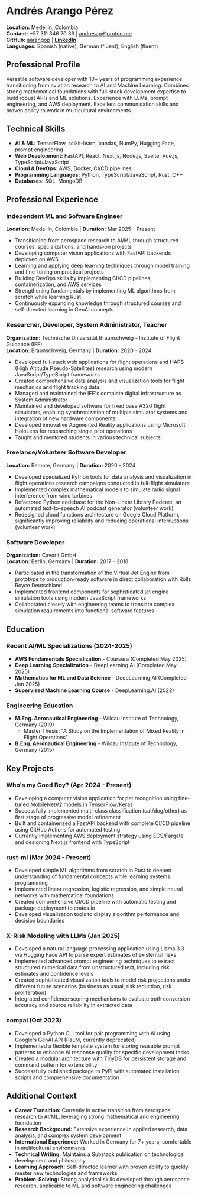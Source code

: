 # Andrés Arango Pérez

**Location:** Medellín, Colombia  
**Contact:** +57 311 346 70 36 | andresap@proton.me  
**GitHub:** [aarangop](https://github.com/aarangop) |
[**LinkedIn**](https://www.linkedin.com/in/andres-arango-perez-789493228/)  
**Languages:** Spanish (native), German (fluent), English (fluent)

## Professional Profile

Versatile software developer with 10+ years of programming experience
transitioning from aviation research to AI and Machine Learning. Combines strong
mathematical foundations with full-stack development expertise to build robust
APIs and ML solutions. Experience with LLMs, prompt engineering, and AWS
deployment. Excellent communication skills and proven ability to work in
multicultural environments.

## Technical Skills

- **AI & ML:** TensorFlow, scikit-learn, pandas, NumPy, Hugging Face, prompt
  engineering
- **Web Development:** FastAPI, React, Next.js, Node.js, Svelte, Vue.js,
  TypeScript/JavaScript
- **Cloud & DevOps:** AWS, Docker, CI/CD pipelines
- **Programming Languages:** Python, TypeScript/JavaScript, Rust, C++
- **Databases:** SQL, MongoDB

## Professional Experience

### Independent ML and Software Engineer

**Location:** Medellín, Colombia | **Duration:** Mar 2025 - Present

- Transitioning from aerospace research to AI/ML through structured courses,
  specializations, and hands-on projects
- Developing computer vision applications with FastAPI backends deployed on AWS
- Learning and applying deep learning techniques through model training and
  fine-tuning on practical projects
- Building DevOps skills by implementing CI/CD pipelines, containerization, and
  AWS services
- Strengthening fundamentals by implementing ML algorithms from scratch while
  learning Rust
- Continuously expanding knowledge through structured courses and self-directed
  learning in GenAI concepts

### Researcher, Developer, System Administrator, Teacher

**Organization:** Technische Universität Braunschweig - Institute of Flight
Guidance (IFF)  
**Location:** Braunschweig, Germany | **Duration:** 2020 - 2024

- Developed full-stack web applications for flight operations and HAPS (High
  Altitude Pseudo-Satellites) research using modern JavaScript/TypeScript
  frameworks
- Created comprehensive data analysis and visualization tools for flight
  mechanics and flight tracking data
- Managed and maintained the IFF's complete digital infrastructure as System
  Administrator
- Maintained and developed software for fixed base A320 flight simulators,
  enabling synchronization of multiple simulator systems and integration of new
  hardware components
- Developed innovative Augmented Reality applications using Microsoft HoloLens
  for researching single pilot operations
- Taught and mentored students in various technical subjects

### Freelance/Volunteer Software Developer

**Location:** Remote, Germany | **Duration:** 2020 - 2024

- Developed specialized Python tools for data analysis and visualization in
  flight operations research campaigns conducted in full-flight simulators
- Implemented complex mathematical models to simulate radio signal interference
  from wind turbines
- Refactored Python codebase for the Non-Linear Library Podcast, an automated
  text-to-speech AI podcast generator (volunteer work)
- Redesigned cloud functions architecture on Google Cloud Platform,
  significantly improving reliability and reducing operational interruptions
  (volunteer work)

### Software Developer

**Organization:** Cavorit GmbH  
**Location:** Berlin, Germany | **Duration:** 2017 - 2018

- Participated in the transformation of the Virtual Jet Engine from prototype to
  production-ready software in direct collaboration with Rolls Royce Deutschland
- Implemented frontend components for sophisticated jet engine simulation tools
  using modern JavaScript frameworks
- Collaborated closely with engineering teams to translate complex simulation
  requirements into functional software features

## Education

### Recent AI/ML Specializations (2024-2025)

- **AWS Fundamentals Specialization** - Coursera (Completed May 2025)
- **Deep Learning Specialization** - DeepLearning.AI (Completed May 2025)
- **Mathematics for ML and Data Science** - DeepLearning.AI (Completed Jan 2025)
- **Supervised Machine Learning Course** - DeepLearning.AI (2022)

### Engineering Education

- **M.Eng. Aeronautical Engineering** - Wildau Institute of Technology, Germany
  (2019)
  - Master Thesis: "A Study on the Implementation of Mixed Reality in Flight
    Operations"
- **B.Eng. Aeronautical Engineering** - Wildau Institute of Technology, Germany
  (2015)

## Key Projects

### Who's my Good Boy? (Apr 2024 - Present)

- Developing a computer vision application for pet recognition using fine-tuned
  MobileNetV2 models in TensorFlow/Keras
- Successfully implemented multi-class classification (cat/dog/other) as first
  stage of progressive model refinement
- Built and containerized a FastAPI backend with complete CI/CD pipeline using
  GitHub Actions for automated testing
- Currently implementing AWS deployment strategy using ECS/Fargate and designing
  Next.js frontend with TypeScript

### rust-ml (Mar 2024 - Present)

- Developed simple ML algorithms from scratch in Rust to deepen understanding of
  fundamental concepts while learning systems programming
- Implemented linear regression, logistic regression, and simple neural networks
  with mathematical foundations
- Created comprehensive CI/CD pipeline with automatic testing and package
  deployment to crates.io
- Developed visualization tools to display algorithm performance and decision
  boundaries

### X-Risk Modeling with LLMs (Jan 2025)

- Developed a natural language processing application using Llama 3.3 via
  Hugging Face API to parse expert estimates of existential risks
- Implemented advanced prompt engineering techniques to extract structured
  numerical data from unstructured text, including risk estimates and confidence
  levels
- Created sophisticated visualization tools to model risk projections under
  different future scenarios (business as usual, risk reduction, risk
  proliferation)
- Integrated confidence scoring mechanisms to evaluate both conversion accuracy
  and source reliability in extracted data

### compai (Oct 2023)

- Developed a Python CLI tool for pair programming with AI using Google's GenAI
  API (PaLM, currently deprecated)
- Implemented a flexible template system for storing reusable prompt patterns to
  enhance AI response quality for specific development tasks
- Created a modular architecture with TinyDB for persistent storage and command
  pattern for extensibility
- Successfully published package to PyPI with automated installation scripts and
  comprehensive documentation

## Additional Context

- **Career Transition:** Currently in active transition from aerospace research
  to AI/ML, leveraging strong mathematical and engineering foundation
- **Research Background:** Extensive experience in applied research, data
  analysis, and complex system development
- **International Experience:** Worked in Germany for 7+ years, comfortable in
  multicultural environments
- **Technical Writing:** Maintains a Substack publication on technological
  development and philosophy
- **Learning Approach:** Self-directed learner with proven ability to quickly
  master new technologies and frameworks
- **Problem-Solving:** Strong analytical skills developed through aerospace
  research, applicable to ML and software engineering challenges
